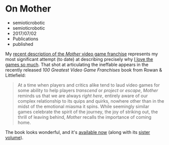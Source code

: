 # On Mother
- semioticrobotic
- semioticrobotic
- 2017/07/02
- Publications
- published


My [recent description of the _Mother_ video game franchise](https://rowman.com/ISBN/9781442278158/100-Greatest-Video-Game-Franchises) represents my most significant attempt (to date) at describing precisely why [I love the games so much](https://opensource.com/life/15/9/EarthBound-video-game). That shot at articulating the ineffable appears in the recently released _100 Greatest Video Game Franchises_ book from Rowan & Littlefield:

> At a time when players and critics alike tend to laud video games for some ability to help players _transcend_ or _project_ or _escape_, _Mother_ reminds us that we are always _right here_, entirely aware of our complex relationship to its quips and quirks, nowhere other than in the midst of the emotional miasma it spins. While seemingly similar games celebrate the spirit of the journey, the joy of striking out, the thrill of leaving behind, _Mother_ recalls the importance of coming home.

The book looks wonderful, and it's [available now](https://rowman.com/ISBN/9781442278158/100-Greatest-Video-Game-Franchises) (along with its [sister volume](http://rowman.com/ISBN/9781442278127/100-Greatest-Video-Game-Characters)).





